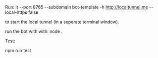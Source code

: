 Run:
lt --port 8765 --subdomain bot-template -h http://localtunnel.me --local-https false

to start the local tunnel (in a seperate terminal window).

run the bot with with:
    node .


Test:

npm run test
